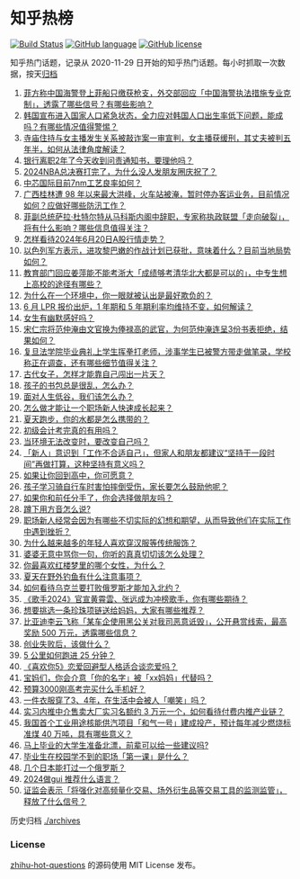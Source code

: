 # 知乎热榜
[![Build Status](https://github.com/ToWeLong/zhihu-hot-questions/workflows/CI/badge.svg)](https://github.com/ToWeLong/zhihu-hot-questions/actions)
[![GitHub language](https://img.shields.io/badge/language-golang-orange.svg)](https://golang.org/)
[![GitHub license](https://img.shields.io/github/license/ToWeLong/zhihu-hot-questions)](https://github.com/ToWeLong/zhihu-hot-questions/blob/main/LICENSE)

知乎热门话题，记录从 2020-11-29 日开始的知乎热门话题。每小时抓取一次数据，按天[归档](./archives)

<!-- BEGIN -->

1. [菲方称中国海警登上菲船只缴获枪支，外交部回应「中国海警执法措施专业克制」，透露了哪些信号？有哪些影响？](https://www.zhihu.com/question/659334154)
1. [韩国宣布进入国家人口紧急状态，全力应对韩国人口出生率低下问题，能成吗？有哪些情况值得警惕？](https://www.zhihu.com/question/659345417)
1. [寺庙住持与女主播发生关系被敲诈案一审宣判，女主播获缓刑，其丈夫被判五年半，如何从法律角度解读？](https://www.zhihu.com/question/659357707)
1. [银行离职2年了今天收到问责通知书，要理他吗？](https://www.zhihu.com/question/657313005)
1. [2024NBA总决赛打完了，为什么没人发朋友圈庆祝了？](https://www.zhihu.com/question/659229593)
1. [中芯国际目前7nm工艺良率如何？](https://www.zhihu.com/question/658208483)
1. [广西桂林遭 98 年以来最大洪峰，火车站被淹，暂时停办客运业务，目前情况如何？应做好哪些防汛工作？](https://www.zhihu.com/question/659394966)
1. [菲副总统萨拉·杜特尔特从马科斯内阁中辞职，专家称执政联盟「走向破裂」，将有什么影响？哪些信息值得关注？](https://www.zhihu.com/question/659402438)
1. [怎样看待2024年6月20日A股行情走势？](https://www.zhihu.com/question/659361535)
1. [以色列军方表示，进攻黎巴嫩的作战计划已获批，意味着什么？目前当地局势如何？](https://www.zhihu.com/question/659329115)
1. [教育部门回应姜萍能不能考浙大「成绩够考清华北大都是可以的」，中专生想上高校的途径有哪些？](https://www.zhihu.com/question/659324044)
1. [为什么在一个环境中，你一眼就被认出是最好欺负的？](https://www.zhihu.com/question/659281108)
1. [6 月 LPR 报价出炉，1 年期和 5 年期利率均维持不变，如何解读？](https://www.zhihu.com/question/659395470)
1. [女生有幽默感好吗？](https://www.zhihu.com/question/320524148)
1. [宋仁宗将范仲淹由文官换为俸禄高的武官，为何范仲淹连呈3份书表拒绝，结果如何？](https://www.zhihu.com/question/658499674)
1. [复旦法学院毕业典礼上学生挥拳打老师，涉事学生已被警方带走做笔录，学校称正在调查，还有哪些细节值得关注？](https://www.zhihu.com/question/659360509)
1. [古代女子，怎样才能靠自己闯出一片天？](https://www.zhihu.com/question/646352648)
1. [孩子的书包总是很乱，怎么办？](https://www.zhihu.com/question/658702169)
1. [面对人生低谷，我们该怎么办？](https://www.zhihu.com/question/658681759)
1. [怎么做才能让一个职场新人快速成长起来？](https://www.zhihu.com/question/658445449)
1. [夏天跑步，你的水都是怎么携带的？](https://www.zhihu.com/question/659221984)
1. [初级会计考完真的有用吗？](https://www.zhihu.com/question/380779635)
1. [当环境无法改变时，要改变自己吗？](https://www.zhihu.com/question/659282838)
1. [「新人」意识到「工作不合适自己」，但家人和朋友都建议“坚持干一段时间”再做打算，这种坚持有意义吗？](https://www.zhihu.com/question/659242740)
1. [如果让你回到高中，你可愿意？](https://www.zhihu.com/question/657759560)
1. [孩子学习骑自行车时害怕摔倒受伤，家长要怎么鼓励他呢？](https://www.zhihu.com/question/658598482)
1. [如果你和前任分手了，你会选择做朋友吗？](https://www.zhihu.com/question/655175542)
1. [蹲下用方音怎么说?](https://www.zhihu.com/question/658512475)
1. [职场新人经常会因为有哪些不切实际的幻想和期望，从而导致他们在实际工作中遇到挫折？](https://www.zhihu.com/question/656994066)
1. [为什么越来越多的年轻人喜欢穿汉服等传统服饰？](https://www.zhihu.com/question/656848432)
1. [婆婆无意中骂你一句，你听的真真切切该怎么处理？](https://www.zhihu.com/question/653253778)
1. [你最喜欢红楼梦里的哪个女性，为什么？](https://www.zhihu.com/question/656437922)
1. [夏天在野外钓鱼有什么注意事项？](https://www.zhihu.com/question/656620260)
1. [如何看待乌克兰要打败俄罗斯才能加入北约？](https://www.zhihu.com/question/659329413)
1. [《歌手2024》官宣黄霄雲、张远成为冲榜歌手，你有哪些期待？](https://www.zhihu.com/question/659343446)
1. [想要挑选一条珍珠项链送给妈妈，大家有哪些推荐？](https://www.zhihu.com/question/655260061)
1. [比亚迪李云飞称「某车企使用黑公关对我司恶意诋毁」，公开悬赏线索，最高奖励 500 万元，透露哪些信息？](https://www.zhihu.com/question/659347020)
1. [创业失败后，该做什么？](https://www.zhihu.com/question/656816176)
1. [5 公里如何跑进 25 分钟？](https://www.zhihu.com/question/659182318)
1. [《喜欢你5》恋爱回避型人格适合谈恋爱吗？](https://www.zhihu.com/question/659399946)
1. [宝妈们，你会介意「你的名字」被「xx妈妈」代替吗？](https://www.zhihu.com/question/658936021)
1. [预算3000刚高考完买什么手机好？](https://www.zhihu.com/question/658577524)
1. [一件衣服穿了3、4年，在生活中会被人「嘲笑」吗？](https://www.zhihu.com/question/659395489)
1. [实习内推中介售卖大厂实习名额约 3 万元一个，如何看待付费内推产业链？](https://www.zhihu.com/question/659144295)
1. [我国首个工业用途核能供汽项目「和气一号」建成投产，预计每年减少燃烧标准煤 40 万吨，具有哪些意义？](https://www.zhihu.com/question/659310177)
1. [马上毕业的大学生准备北漂，前辈可以给一些建议吗?](https://www.zhihu.com/question/659183058)
1. [毕业生在校园学不到的职场「第一课」是什么？](https://www.zhihu.com/question/659142854)
1. [几个日本能打过一个俄罗斯？](https://www.zhihu.com/question/629721863)
1. [2024做gui 推荐什么语言？](https://www.zhihu.com/question/656610441)
1. [证监会表示「将强化对高频量化交易、场外衍生品等交易工具的监测监管」，释放了什么信号？](https://www.zhihu.com/question/659312235)

<!-- END -->

历史归档 [./archives](./archives)


### License
[zhihu-hot-questions](https://github.com/towelong/zhihu-hot-questions) 的源码使用 MIT License 发布。